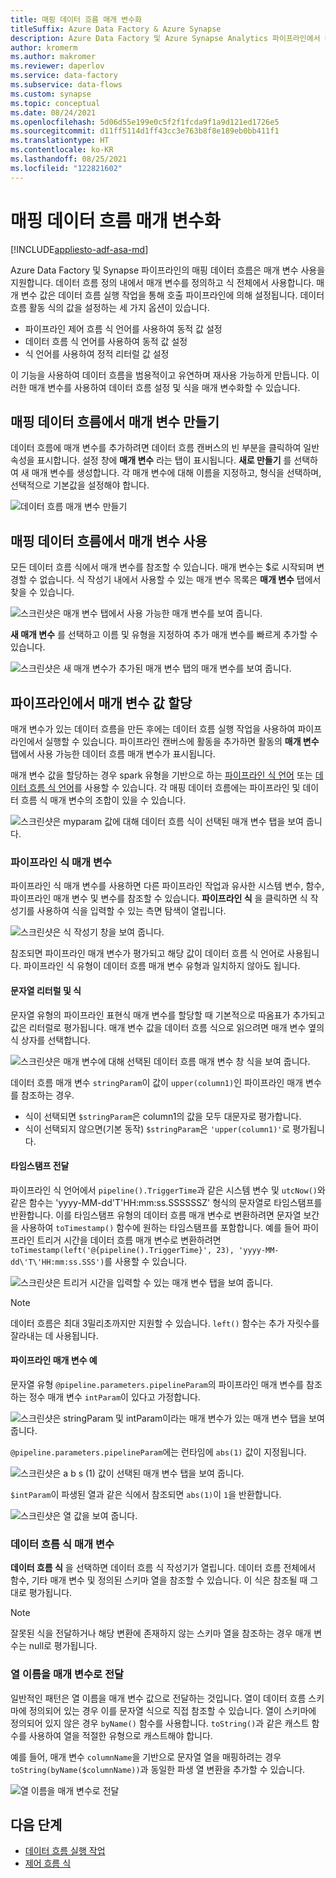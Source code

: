```yaml
---
title: 매핑 데이터 흐름 매개 변수화
titleSuffix: Azure Data Factory & Azure Synapse
description: Azure Data Factory 및 Azure Synapse Analytics 파이프라인에서 매핑 데이터 흐름을 매개 변수화하는 방법 알아보기
author: kromerm
ms.author: makromer
ms.reviewer: daperlov
ms.service: data-factory
ms.subservice: data-flows
ms.custom: synapse
ms.topic: conceptual
ms.date: 08/24/2021
ms.openlocfilehash: 5d06d55e199e0c5f2f1fcda9f1a9d121ed1726e5
ms.sourcegitcommit: d11ff5114d1ff43cc3e763b8f8e189eb0bb411f1
ms.translationtype: HT
ms.contentlocale: ko-KR
ms.lasthandoff: 08/25/2021
ms.locfileid: "122821602"
---
```

# <a name="parameterizing-mapping-data-flows"></a>매핑 데이터 흐름 매개 변수화

[!INCLUDE[appliesto-adf-asa-md](includes/appliesto-adf-asa-md.md)] 

Azure Data Factory 및 Synapse 파이프라인의 매핑 데이터 흐름은 매개 변수 사용을 지원합니다. 데이터 흐름 정의 내에서 매개 변수를 정의하고 식 전체에서 사용합니다. 매개 변수 값은 데이터 흐름 실행 작업을 통해 호출 파이프라인에 의해 설정됩니다. 데이터 흐름 활동 식의 값을 설정하는 세 가지 옵션이 있습니다.

* 파이프라인 제어 흐름 식 언어를 사용하여 동적 값 설정
* 데이터 흐름 식 언어를 사용하여 동적 값 설정
* 식 언어를 사용하여 정적 리터럴 값 설정

이 기능을 사용하여 데이터 흐름을 범용적이고 유연하며 재사용 가능하게 만듭니다. 이러한 매개 변수를 사용하여 데이터 흐름 설정 및 식을 매개 변수화할 수 있습니다.

## <a name="create-parameters-in-a-mapping-data-flow"></a>매핑 데이터 흐름에서 매개 변수 만들기

데이터 흐름에 매개 변수를 추가하려면 데이터 흐름 캔버스의 빈 부분을 클릭하여 일반 속성을 표시합니다. 설정 창에 **매개 변수** 라는 탭이 표시됩니다. **새로 만들기** 를 선택하여 새 매개 변수를 생성합니다. 각 매개 변수에 대해 이름을 지정하고, 형식을 선택하며, 선택적으로 기본값을 설정해야 합니다.

![데이터 흐름 매개 변수 만들기](media/data-flow/create-params.png "데이터 흐름 매개 변수 만들기")

## <a name="use-parameters-in-a-mapping-data-flow"></a>매핑 데이터 흐름에서 매개 변수 사용 

모든 데이터 흐름 식에서 매개 변수를 참조할 수 있습니다. 매개 변수는 $로 시작되며 변경할 수 없습니다. 식 작성기 내에서 사용할 수 있는 매개 변수 목록은 **매개 변수** 탭에서 찾을 수 있습니다.

![스크린샷은 매개 변수 탭에서 사용 가능한 매개 변수를 보여 줍니다.](media/data-flow/parameter-expression.png "데이터 흐름 매개 변수 식")

**새 매개 변수** 를 선택하고 이름 및 유형을 지정하여 추가 매개 변수를 빠르게 추가할 수 있습니다.

![스크린샷은 새 매개 변수가 추가된 매개 변수 탭의 매개 변수를 보여 줍니다.](media/data-flow/new-parameter-expression.png "데이터 흐름 매개 변수 식")

## <a name="assign-parameter-values-from-a-pipeline"></a>파이프라인에서 매개 변수 값 할당

매개 변수가 있는 데이터 흐름을 만든 후에는 데이터 흐름 실행 작업을 사용하여 파이프라인에서 실행할 수 있습니다. 파이프라인 캔버스에 활동을 추가하면 활동의 **매개 변수** 탭에서 사용 가능한 데이터 흐름 매개 변수가 표시됩니다.

매개 변수 값을 할당하는 경우 spark 유형을 기반으로 하는 [파이프라인 식 언어](control-flow-expression-language-functions.md) 또는 [데이터 흐름 식 언어](data-flow-expression-functions.md)를 사용할 수 있습니다. 각 매핑 데이터 흐름에는 파이프라인 및 데이터 흐름 식 매개 변수의 조합이 있을 수 있습니다.

![스크린샷은 myparam 값에 대해 데이터 흐름 식이 선택된 매개 변수 탭을 보여 줍니다.](media/data-flow/parameter-assign.png "데이터 흐름 매개 변수 설정")

### <a name="pipeline-expression-parameters"></a>파이프라인 식 매개 변수

파이프라인 식 매개 변수를 사용하면 다른 파이프라인 작업과 유사한 시스템 변수, 함수, 파이프라인 매개 변수 및 변수를 참조할 수 있습니다. **파이프라인 식** 을 클릭하면 식 작성기를 사용하여 식을 입력할 수 있는 측면 탐색이 열립니다.

![스크린샷은 식 작성기 창을 보여 줍니다.](media/data-flow/parameter-pipeline.png "데이터 흐름 매개 변수 설정")

참조되면 파이프라인 매개 변수가 평가되고 해당 값이 데이터 흐름 식 언어로 사용됩니다. 파이프라인 식 유형이 데이터 흐름 매개 변수 유형과 일치하지 않아도 됩니다. 

#### <a name="string-literals-vs-expressions"></a>문자열 리터럴 및 식

문자열 유형의 파이프라인 표현식 매개 변수를 할당할 때 기본적으로 따옴표가 추가되고 값은 리터럴로 평가됩니다. 매개 변수 값을 데이터 흐름 식으로 읽으려면 매개 변수 옆의 식 상자를 선택합니다.

![스크린샷은 매개 변수에 대해 선택된 데이터 흐름 매개 변수 창 식을 보여 줍니다.](media/data-flow/string-parameter.png "데이터 흐름 매개 변수 설정")

데이터 흐름 매개 변수 `stringParam`이 값이 `upper(column1)`인 파이프라인 매개 변수를 참조하는 경우. 

- 식이 선택되면 `$stringParam`은 column1의 값을 모두 대문자로 평가합니다.
- 식이 선택되지 않으면(기본 동작) `$stringParam`은 `'upper(column1)'`로 평가됩니다.

#### <a name="passing-in-timestamps"></a>타임스탬프 전달

파이프라인 식 언어에서 `pipeline().TriggerTime`과 같은 시스템 변수 및 `utcNow()`와 같은 함수는 'yyyy-MM-dd\'T\'HH:mm:ss.SSSSSSZ' 형식의 문자열로 타임스탬프를 반환합니다. 이를 타임스탬프 유형의 데이터 흐름 매개 변수로 변환하려면 문자열 보간을 사용하여 `toTimestamp()` 함수에 원하는 타임스탬프를 포함합니다. 예를 들어 파이프라인 트리거 시간을 데이터 흐름 매개 변수로 변환하려면 `toTimestamp(left('@{pipeline().TriggerTime}', 23), 'yyyy-MM-dd\'T\'HH:mm:ss.SSS')`를 사용할 수 있습니다. 

![스크린샷은 트리거 시간을 입력할 수 있는 매개 변수 탭을 보여 줍니다.](media/data-flow/parameter-timestamp.png "데이터 흐름 매개 변수 설정")

> [!NOTE]
> 데이터 흐름은 최대 3밀리초까지만 지원할 수 있습니다. `left()` 함수는 추가 자릿수를 잘라내는 데 사용됩니다.

#### <a name="pipeline-parameter-example"></a>파이프라인 매개 변수 예

문자열 유형 `@pipeline.parameters.pipelineParam`의 파이프라인 매개 변수를 참조하는 정수 매개 변수 `intParam`이 있다고 가정합니다. 

![스크린샷은 stringParam 및 intParam이라는 매개 변수가 있는 매개 변수 탭을 보여 줍니다.](media/data-flow/parameter-pipeline-2.png "데이터 흐름 매개 변수 설정")

`@pipeline.parameters.pipelineParam`에는 런타임에 `abs(1)` 값이 지정됩니다.

![스크린샷은 a b s (1) 값이 선택된 매개 변수 탭을 보여 줍니다.](media/data-flow/parameter-pipeline-4.png "데이터 흐름 매개 변수 설정")

`$intParam`이 파생된 열과 같은 식에서 참조되면 `abs(1)`이 `1`을 반환합니다. 

![스크린샷은 열 값을 보여 줍니다.](media/data-flow/parameter-pipeline-3.png "데이터 흐름 매개 변수 설정")

### <a name="data-flow-expression-parameters"></a>데이터 흐름 식 매개 변수

**데이터 흐름 식** 을 선택하면 데이터 흐름 식 작성기가 열립니다. 데이터 흐름 전체에서 함수, 기타 매개 변수 및 정의된 스키마 열을 참조할 수 있습니다. 이 식은 참조될 때 그대로 평가됩니다.

> [!NOTE]
> 잘못된 식을 전달하거나 해당 변환에 존재하지 않는 스키마 열을 참조하는 경우 매개 변수는 null로 평가됩니다.


### <a name="passing-in-a-column-name-as-a-parameter"></a>열 이름을 매개 변수로 전달

일반적인 패턴은 열 이름을 매개 변수 값으로 전달하는 것입니다. 열이 데이터 흐름 스키마에 정의되어 있는 경우 이를 문자열 식으로 직접 참조할 수 있습니다. 열이 스키마에 정의되어 있지 않은 경우 `byName()` 함수를 사용합니다. `toString()`과 같은 캐스트 함수를 사용하여 열을 적절한 유형으로 캐스트해야 합니다.

예를 들어, 매개 변수 `columnName`을 기반으로 문자열 열을 매핑하려는 경우 `toString(byName($columnName))`과 동일한 파생 열 변환을 추가할 수 있습니다.

![열 이름을 매개 변수로 전달](media/data-flow/parameterize-column-name.png "열 이름을 매개 변수로 전달")

## <a name="next-steps"></a>다음 단계
* [데이터 흐름 실행 작업](control-flow-execute-data-flow-activity.md)
* [제어 흐름 식](control-flow-expression-language-functions.md)
